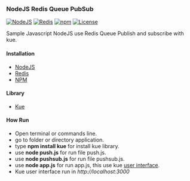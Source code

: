 ### NodeJS Redis Queue PubSub

[![NodeJS](https://img.shields.io/badge/nodejs-4.2.2-green.svg)](https://nodejs.org/en/)
[![Redis](https://img.shields.io/badge/redis-3.0-red.svg)](http://redis.io/)
[![npm](https://img.shields.io/badge/npm-2.14.7-blue.svg)](https://www.npmjs.com/)
[![License](https://img.shields.io/badge/license-MIT-44897a.svg)](https://github.com/dynastymasra/ExpressTest/blob/master/LICENSE)

Sample Javascript NodeJS use Redis Queue Publish and subscribe with kue.

#### Installation
* [NodeJS](https://nodejs.org/)
* [Redis](http://redis.io/)
* [NPM](https://www.npmjs.com/)

#### Library
* [Kue](https://github.com/Automattic/kue)

#### How Run
* Open terminal or commands line.
* go to folder or directory application.
* type **npm install kue** for install kue library.
* use **node push.js** for run file push.js.
* use **node pushsub.js** for run file pushsub.js.
* use **node app.js** for run app.js, this use kue [user interface](https://github.com/Automattic/kue#user-interface).
* Kue user interface run in _http://localhost:3000_
